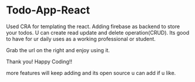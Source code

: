 # Todo-App-React
Used CRA for templating the react. Adding firebase as backend to store your todos. U can create read update and delete operation(CRUD). Its good to have for ur daily uses as a working professional or student.

Grab the url on the right and enjoy using it.

Thank you! Happy Coding!!

more features will keep adding and its open source u can add if u like.

